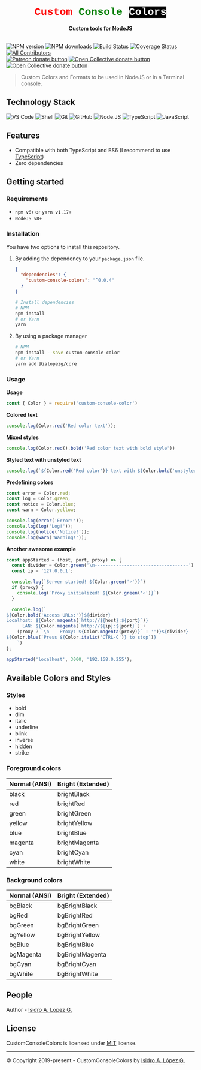 <div style="text-align: center; font-family: Courier, sans-serif;">  
  <h1><span style="color: red">Custom</span> <span style="color: green">Console</span> <span style="color: white; background-color: black">Colors</span></h1>
</div>
<div style="text-align: center">
  <strong>Custom tools for NodeJS</strong>
</div>
<br />

<span class="badge-npmversion"><a href="https://npmjs.org/package/custom-console-colors" title="View this project on NPM"><img src="https://img.shields.io/npm/v/custom-console-colors.svg" alt="NPM version" /></a></span>
<span class="badge-npmdownloads"><a href="https://npmjs.org/package/custom-console-colors" title="View this project on NPM"><img src="https://img.shields.io/npm/dm/custom-console-colors.svg" alt="NPM downloads" /></a></span>
[![Build Status][travis-image]][travis-url]
[![Coverage Status](https://coveralls.io/repos/github/ialopezg/custom-console-colors/badge.svg?branch=main)](https://coveralls.io/github/ialopezg/custom-console-colors?branch=main)
[![All Contributors][contributors]][contributors-link]
<br class="badge-separator" />
<span class="badge-patreon"><a href="https://patreon.com/ialopezg" title="Donate to this project using Patreon"><img src="https://img.shields.io/badge/patreon-donate-yellow.svg" alt="Patreon donate button" /></a></span>
<span class="badge-opencollective"><a href="https://opencollective.com/ialopezg" title="Donate to this project using Open Collective"><img src="https://img.shields.io/badge/open%20collective-donate-yellow.svg" alt="Open Collective donate button" /></a></span>
<span class="badge-paypal"><a href="https://www.paypal.me/isidrolopezg" title="Donate to this project using Open Collective"><img src="https://img.shields.io/badge/paypal-donate-yellow.svg" alt="Open Collective donate button" /></a></span>

 > Custom Colors and Formats to be used in NodeJS or in a Terminal console.

## Technology Stack

![VS Code](https://img.shields.io/badge/-VS%20Code-007ACC?style=plastic&logo=visual-studio-code)
![Shell](https://img.shields.io/badge/-Shell-blasck?style=plastic&logo=Shell)
![Git](https://img.shields.io/badge/-Git-black?style=plastic&logo=git)
![GitHub](https://img.shields.io/badge/-GitHub-181717?style=plastic&logo=github)
![Node.JS](https://img.shields.io/badge/-Node.JS-black?style=plastic&logo=Node.js)
![TypeScript](https://img.shields.io/badge/-TypeScript-000000?style=flat&logo=typescript)
![JavaScript](https://img.shields.io/badge/-JavaScript-000000?style=flat&logo=javascript)

## Features

- Compatible with both TypeScript and ES6 (I recommend to use [TypeScript](http://www.typescriptlang.org))
- Zero dependencies

## Getting started

### Requirements

- `npm v6+` or `yarn v1.17+`
- `NodeJS v8+`

### Installation

You have two options to install this repository.

1. By adding the dependency to your `package.json` file.

   ```json
   {
     "dependencies": {
       "custom-console-colors": "^0.0.4"
     }
   }
   ```

   ```bash
   # Install dependencies
   # NPM
   npm install
   # or Yarn
   yarn
   ```

2. By using a package manager
   ```bash
   # NPM
   npm install --save custom-console-color
   # or Yarn
   yarn add @ialopezg/core
   ```

### Usage

__Usage__
```javascript
const { Color } = require('custom-console-color')
```

__Colored text__
```javascript
console.log(Color.red('Red color text'));
```

__Mixed styles__
```javascript
console.log(Color.red().bold('Red color text with bold style'))
```

__Styled text with unstyled text__
```javascript
console.log(`${Color.red('Red color')} text with ${Color.bold('unstyled')} text`)
```

__Predefining colors__
```javascript
const error = Color.red;
const log = Color.green;
const notice = Color.blue;
const warn = Color.yellow;

console.log(error('Error!'));
console.log(log('Log!'));
console.log(notice('Notice!'));
console.log(warn('Warning!'));
```

__Another awesome example__
```javascript
const appStarted = (host, port, proxy) => {
  const divider = Color.green('\n-----------------------------------')
  const ip = '127.0.0.1';

  console.log(`Server started! ${Color.green('✓')}`)
  if (proxy) {
    console.log(`Proxy initialized! ${Color.green('✓')}`)
  }

  console.log(`
${Color.bold('Access URLs:')}${divider}
Localhost: ${Color.magenta(`http://${host}:${port}`)}
      LAN: ${Color.magenta(`http://${ip}:${port}`) +
    (proxy ? `\n    Proxy: ${Color.magenta(proxy)}` : '')}${divider}
${Color.blue(`Press ${Color.italic('CTRL-C')} to stop`)}
    `)
};

appStarted('localhost', 3000, '192.168.0.255');
```

## Available Colors and Styles

### Styles

* bold
* dim
* italic
* underline
* blink
* inverse
* hidden
* strike

### Foreground colors
| Normal (ANSI) | Bright (Extended) |
| ------------- | ----------------- |
| black | brightBlack |
| red | brightRed |
| green | brightGreen |
| yellow | brightYellow |
| blue | brightBlue |
| magenta | brightMagenta |
| cyan | brightCyan|
| white | brightWhite |

### Background colors

| Normal (ANSI) | Bright (Extended) |
| --- | --- |
| bgBlack | bgBrightBlack |
| bgRed | bgBrightRed |
| bgGreen | bgBrightGreen |
| bgYellow | bgBrightYellow |
| bgBlue | bgBrightBlue |
| bgMagenta | bgBrightMagenta |
| bgCyan | bgBrightCyan |
| bgWhite | bgBrightWhite |

## People

Author - [Isidro A. Lopez G.](https://github.com/ialopezg")

## License

CustomConsoleColors is licensed under [MIT](LICENSE) license.

---

&copy; Copyright 2019-present - CustomConsoleColors by [Isidro A. López G.](https://ialopezg.com/)

[npm-image]: https://img.shields.io/npm/v/custom-console-colors.svg
[npm-url]: https://npmjs.org/package/custom-console-colors
[downloads-image]: https://img.shields.io/npm/dm/custom-console-colors.svg
[downloads-url]: https://npmcharts.com/compare/custom-console-colors?minimal=true
[travis-url]: https://app.travis-ci.com/ialopezg/custom-console-colors
[travis-image]: https://app.travis-ci.com/ialopezg/custom-console-colors.svg?branch=main&label=linux
[contributors]: https://img.shields.io/badge/all_contributors-1-orange.svg?style=flat-square
[contributors-link]: #contributors
